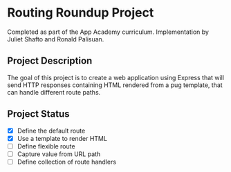# Routing Roundup Project
Completed as part of the App Academy curriculum. Implementation by Juliet Shafto and Ronald Palisuan.

## Project Description
The goal of this project is to create a web application using Express that will send HTTP responses containing HTML rendered from a pug template, that can handle different route paths.

## Project Status
- [x] Define the default route
- [x] Use a template to render HTML
- [ ] Define flexible route
- [ ] Capture value from URL path
- [ ] Define collection of route handlers
